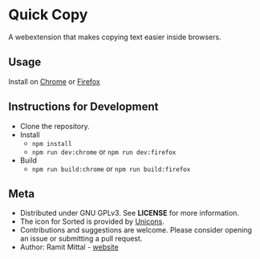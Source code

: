 # Quick Copy
A webextension that makes copying text easier inside browsers.

## Usage
Install on [Chrome](https://chrome.google.com/webstore/detail/quick-copy-most-powerful/koedeplaimlocjhkpcjnfpfpmmaheacf) or [Firefox](https://addons.mozilla.org/en-US/firefox/addon/quickcopy/)

## Instructions for Development
* Clone the repository.
* Install
    * `npm install`
    * `npm run dev:chrome` or `npm run dev:firefox`
* Build
    * `npm run build:chrome` or `npm run build:firefox`

## Meta
* Distributed under GNU GPLv3. See **LICENSE** for more information.
* The icon for Sorted is provided by [Unicons](https://iconscout.com/unicons).
* Contributions and suggestions are welcome. Please consider opening an issue or submitting a pull request.
* Author: Ramit Mittal - [website](https://www.ramitmittal.com)
